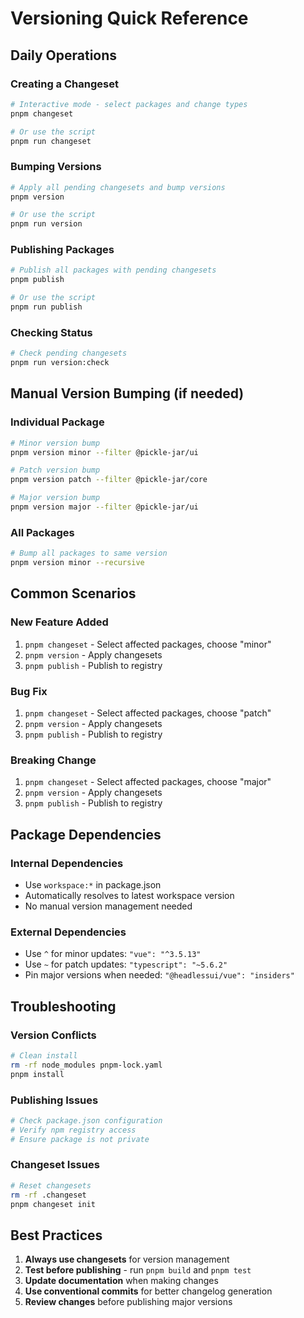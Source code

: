 # Versioning Quick Reference

## Daily Operations

### Creating a Changeset

```bash
# Interactive mode - select packages and change types
pnpm changeset

# Or use the script
pnpm run changeset
```

### Bumping Versions

```bash
# Apply all pending changesets and bump versions
pnpm version

# Or use the script
pnpm run version
```

### Publishing Packages

```bash
# Publish all packages with pending changesets
pnpm publish

# Or use the script
pnpm run publish
```

### Checking Status

```bash
# Check pending changesets
pnpm run version:check
```

## Manual Version Bumping (if needed)

### Individual Package

```bash
# Minor version bump
pnpm version minor --filter @pickle-jar/ui

# Patch version bump
pnpm version patch --filter @pickle-jar/core

# Major version bump
pnpm version major --filter @pickle-jar/ui
```

### All Packages

```bash
# Bump all packages to same version
pnpm version minor --recursive
```

## Common Scenarios

### New Feature Added

1. `pnpm changeset` - Select affected packages, choose "minor"
2. `pnpm version` - Apply changesets
3. `pnpm publish` - Publish to registry

### Bug Fix

1. `pnpm changeset` - Select affected packages, choose "patch"
2. `pnpm version` - Apply changesets
3. `pnpm publish` - Publish to registry

### Breaking Change

1. `pnpm changeset` - Select affected packages, choose "major"
2. `pnpm version` - Apply changesets
3. `pnpm publish` - Publish to registry

## Package Dependencies

### Internal Dependencies

- Use `workspace:*` in package.json
- Automatically resolves to latest workspace version
- No manual version management needed

### External Dependencies

- Use `^` for minor updates: `"vue": "^3.5.13"`
- Use `~` for patch updates: `"typescript": "~5.6.2"`
- Pin major versions when needed: `"@headlessui/vue": "insiders"`

## Troubleshooting

### Version Conflicts

```bash
# Clean install
rm -rf node_modules pnpm-lock.yaml
pnpm install
```

### Publishing Issues

```bash
# Check package.json configuration
# Verify npm registry access
# Ensure package is not private
```

### Changeset Issues

```bash
# Reset changesets
rm -rf .changeset
pnpm changeset init
```

## Best Practices

1. **Always use changesets** for version management
2. **Test before publishing** - run `pnpm build` and `pnpm test`
3. **Update documentation** when making changes
4. **Use conventional commits** for better changelog generation
5. **Review changes** before publishing major versions
